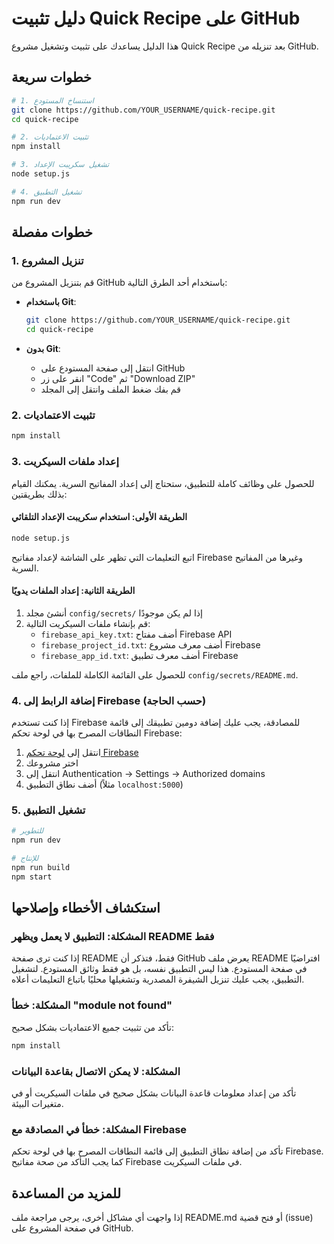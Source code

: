 # دليل تثبيت Quick Recipe على GitHub

هذا الدليل يساعدك على تثبيت وتشغيل مشروع Quick Recipe بعد تنزيله من GitHub.

## خطوات سريعة

```bash
# 1. استنساخ المستودع
git clone https://github.com/YOUR_USERNAME/quick-recipe.git
cd quick-recipe

# 2. تثبيت الاعتماديات
npm install

# 3. تشغيل سكريبت الإعداد
node setup.js

# 4. تشغيل التطبيق
npm run dev
```

## خطوات مفصلة

### 1. تنزيل المشروع

قم بتنزيل المشروع من GitHub باستخدام أحد الطرق التالية:

- **باستخدام Git**:
  ```bash
  git clone https://github.com/YOUR_USERNAME/quick-recipe.git
  cd quick-recipe
  ```

- **بدون Git**:
  - انتقل إلى صفحة المستودع على GitHub
  - انقر على زر "Code" ثم "Download ZIP"
  - قم بفك ضغط الملف وانتقل إلى المجلد

### 2. تثبيت الاعتماديات

```bash
npm install
```

### 3. إعداد ملفات السيكريت

للحصول على وظائف كاملة للتطبيق، ستحتاج إلى إعداد المفاتيح السرية. يمكنك القيام بذلك بطريقتين:

#### الطريقة الأولى: استخدام سكريبت الإعداد التلقائي

```bash
node setup.js
```

اتبع التعليمات التي تظهر على الشاشة لإعداد مفاتيح Firebase وغيرها من المفاتيح السرية.

#### الطريقة الثانية: إعداد الملفات يدويًا

1. أنشئ مجلد `config/secrets/` إذا لم يكن موجودًا
2. قم بإنشاء ملفات السيكريت التالية:
   - `firebase_api_key.txt`: أضف مفتاح Firebase API
   - `firebase_project_id.txt`: أضف معرف مشروع Firebase
   - `firebase_app_id.txt`: أضف معرف تطبيق Firebase

للحصول على القائمة الكاملة للملفات، راجع ملف `config/secrets/README.md`.

### 4. إضافة الرابط إلى Firebase (حسب الحاجة)

إذا كنت تستخدم Firebase للمصادقة، يجب عليك إضافة دومين تطبيقك إلى قائمة النطاقات المصرح بها في لوحة تحكم Firebase:

1. انتقل إلى [لوحة تحكم Firebase](https://console.firebase.google.com/)
2. اختر مشروعك
3. انتقل إلى Authentication -> Settings -> Authorized domains
4. أضف نطاق التطبيق (مثلاً `localhost:5000`)

### 5. تشغيل التطبيق

```bash
# للتطوير
npm run dev

# للإنتاج
npm run build
npm start
```

## استكشاف الأخطاء وإصلاحها

### المشكلة: التطبيق لا يعمل ويظهر README فقط

إذا كنت ترى صفحة README فقط، فتذكر أن GitHub يعرض ملف README افتراضيًا في صفحة المستودع. هذا ليس التطبيق نفسه، بل هو فقط وثائق المستودع. لتشغيل التطبيق، يجب عليك تنزيل الشيفرة المصدرية وتشغيلها محليًا باتباع التعليمات أعلاه.

### المشكلة: خطأ "module not found"

تأكد من تثبيت جميع الاعتماديات بشكل صحيح:
```bash
npm install
```

### المشكلة: لا يمكن الاتصال بقاعدة البيانات

تأكد من إعداد معلومات قاعدة البيانات بشكل صحيح في ملفات السيكريت أو في متغيرات البيئة.

### المشكلة: خطأ في المصادقة مع Firebase

تأكد من إضافة نطاق التطبيق إلى قائمة النطاقات المصرح بها في لوحة تحكم Firebase. كما يجب التأكد من صحة مفاتيح Firebase في ملفات السيكريت.

## للمزيد من المساعدة

إذا واجهت أي مشاكل أخرى، يرجى مراجعة ملف README.md أو فتح قضية (issue) في صفحة المشروع على GitHub.